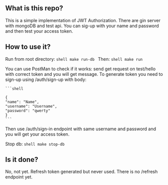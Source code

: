 ## What is this repo?
This is a simple implementation of JWT Authorization. There are gin server with mongoDB and test api. 
You can sig-up with your name and password and then test your access token.

## How to use it?
Run from root directory:
    ```shell
    make run-db
    ```
Then:
    ```shell
    make run
    ```
   
You can use PostMan to check if it works: send get request on test/hello with correct token and you will get message.
To generate token you need to sign-up using /auth/sign-up with body:

    ```shell

    {
    "name": "Name",
    "username": "Username",
    "password": "qwerty"
    }
    ```
Then use /auth/sign-in endpoint with same username and password and you will get your access token.

Stop db:
    ```shell
    make stop-db
    ```

## Is it done?
No, not yet. Refresh token generated but never used. There is no /refresh endpoint yet.